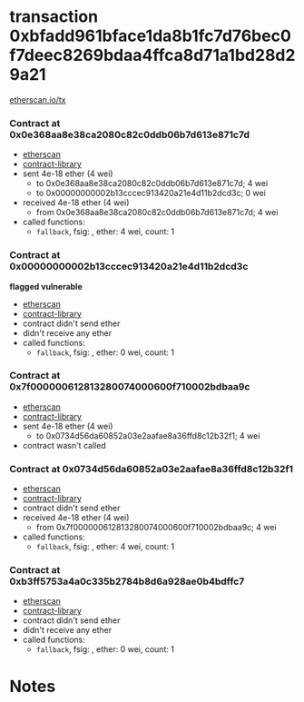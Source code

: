 # transaction 0xbfadd961bface1da8b1fc7d76bec0f7deec8269bdaa4ffca8d71a1bd28d29a21

[etherscan.io/tx](https://etherscan.io/tx/0xbfadd961bface1da8b1fc7d76bec0f7deec8269bdaa4ffca8d71a1bd28d29a21)


### Contract at 0x0e368aa8e38ca2080c82c0ddb06b7d613e871c7d

* [etherscan](https://etherscan.io/address/0x0e368aa8e38ca2080c82c0ddb06b7d613e871c7d)
* [contract-library](https://contract-library.com/contracts/Ethereum/0e368aa8e38ca2080c82c0ddb06b7d613e871c7d)
* sent 4e-18 ether (4 wei)
    * to 0x0e368aa8e38ca2080c82c0ddb06b7d613e871c7d; 4 wei
    * to 0x00000000002b13cccec913420a21e4d11b2dcd3c; 0 wei
* received 4e-18 ether (4 wei)
    * from 0x0e368aa8e38ca2080c82c0ddb06b7d613e871c7d; 4 wei
* called functions:
    * `fallback`, fsig: , ether: 4 wei, count: 1


### Contract at 0x00000000002b13cccec913420a21e4d11b2dcd3c

**flagged vulnerable**

* [etherscan](https://etherscan.io/address/0x00000000002b13cccec913420a21e4d11b2dcd3c)
* [contract-library](https://contract-library.com/contracts/Ethereum/00000000002b13cccec913420a21e4d11b2dcd3c)
* contract didn't send ether
* didn't receive any ether
* called functions:
    * `fallback`, fsig: , ether: 0 wei, count: 1


### Contract at 0x7f000000612813280074000600f710002bdbaa9c

* [etherscan](https://etherscan.io/address/0x7f000000612813280074000600f710002bdbaa9c)
* [contract-library](https://contract-library.com/contracts/Ethereum/7f000000612813280074000600f710002bdbaa9c)
* sent 4e-18 ether (4 wei)
    * to 0x0734d56da60852a03e2aafae8a36ffd8c12b32f1; 4 wei
* contract wasn't called


### Contract at 0x0734d56da60852a03e2aafae8a36ffd8c12b32f1

* [etherscan](https://etherscan.io/address/0x0734d56da60852a03e2aafae8a36ffd8c12b32f1)
* [contract-library](https://contract-library.com/contracts/Ethereum/0734d56da60852a03e2aafae8a36ffd8c12b32f1)
* contract didn't send ether
* received 4e-18 ether (4 wei)
    * from 0x7f000000612813280074000600f710002bdbaa9c; 4 wei
* called functions:
    * `fallback`, fsig: , ether: 4 wei, count: 1


### Contract at 0xb3ff5753a4a0c335b2784b8d6a928ae0b4bdffc7

* [etherscan](https://etherscan.io/address/0xb3ff5753a4a0c335b2784b8d6a928ae0b4bdffc7)
* [contract-library](https://contract-library.com/contracts/Ethereum/b3ff5753a4a0c335b2784b8d6a928ae0b4bdffc7)
* contract didn't send ether
* didn't receive any ether
* called functions:
    * `fallback`, fsig: , ether: 0 wei, count: 1

# Notes

